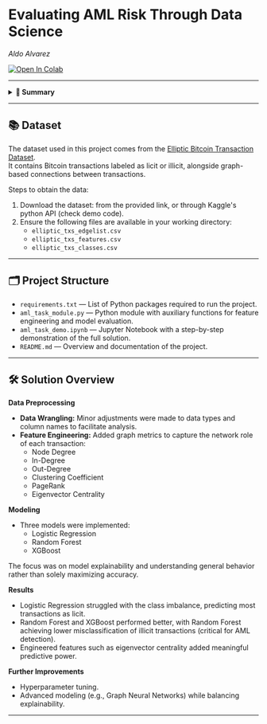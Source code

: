 # Evaluating AML Risk Through Data Science
_Aldo Alvarez_

[![Open In Colab](https://colab.research.google.com/assets/colab-badge.svg)](https://colab.research.google.com/drive/1mq7fLoalaZ300CUeckJ4xvr9vtrX0R1J?usp=sharing)

---

<details>
  <summary><b>🔎 Summary</b></summary>

This project applies classic, explainable Machine Learning models to assess Anti-Money Laundering (AML) risk on financial transactions.

Key contributions include:
- Wrangling and enriching transaction data with graph-based features.
- Benchmarking Logistic Regression, Random Forest, and XGBoost classifiers.
- Prioritizing explainability and minimizing illicit transaction misclassification.

The codebase is modular and includes a Colab demo for easy experimentation.
</details>

---

## 📚 Dataset

The dataset used in this project comes from the [Elliptic Bitcoin Transaction Dataset](https://www.kaggle.com/datasets/ellipticco/elliptic-data-set).  
It contains Bitcoin transactions labeled as licit or illicit, alongside graph-based connections between transactions.

Steps to obtain the data:
1. Download the dataset: from the provided link, or through Kaggle's python API (check demo code).
2. Ensure the following files are available in your working directory:
   - `elliptic_txs_edgelist.csv`
   - `elliptic_txs_features.csv`
   - `elliptic_txs_classes.csv`

---

## 🗂️ Project Structure

- `requirements.txt` — List of Python packages required to run the project.
- `aml_task_module.py` — Python module with auxiliary functions for feature engineering and model evaluation.
- `aml_task_demo.ipynb` — Jupyter Notebook with a step-by-step demonstration of the full solution.
- `README.md` — Overview and documentation of the project.

---

## 🛠️ Solution Overview

**Data Preprocessing**

- **Data Wrangling:** Minor adjustments were made to data types and column names to facilitate analysis.
- **Feature Engineering:** Added graph metrics to capture the network role of each transaction:
  - Node Degree
  - In-Degree
  - Out-Degree
  - Clustering Coefficient
  - PageRank
  - Eigenvector Centrality

**Modeling**

- Three models were implemented:
  - Logistic Regression
  - Random Forest
  - XGBoost

The focus was on model explainability and understanding general behavior rather than solely maximizing accuracy.

**Results**

- Logistic Regression struggled with the class imbalance, predicting most transactions as licit.
- Random Forest and XGBoost performed better, with Random Forest achieving lower misclassification of illicit transactions (critical for AML detection).
- Engineered features such as eigenvector centrality added meaningful predictive power.

**Further Improvements**

- Hyperparameter tuning.
- Advanced modeling (e.g., Graph Neural Networks) while balancing explainability.

---

